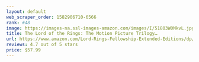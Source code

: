 ```yaml
---
layout: default 
﻿web_scraper_order: 1582906710-6566
rank: #48
image: https://images-na.ssl-images-amazon.com/images/I/51803W0MkvL.jpg
title: The Lord of the Rings: The Motion Picture Trilogy…
url: https://www.amazon.com/Lord-Rings-Fellowship-Extended-Editions/dp/B007ZQAKHU/ref=zg_mw_movies-tv_48?_encoding=UTF8&psc=1&refRID=0STWD1YRS3TMPPRB8GBJ
reviews: 4.7 out of 5 stars
price: $57.99 
---
```

